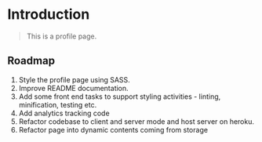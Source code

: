 # Introduction

> This is a profile page.

## Roadmap

1. Style the profile page using SASS.
1. Improve README documentation.
1. Add some front end tasks to support styling activities - linting, minification, testing etc.
1. Add analytics tracking code
1. Refactor codebase to client and server mode and host server on heroku.
1. Refactor page into dynamic contents coming from storage